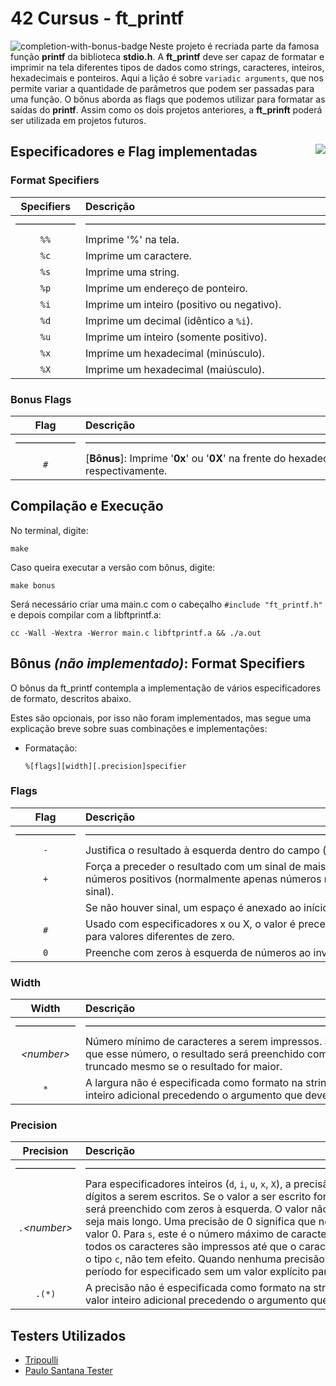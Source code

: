 # 42 Cursus - ft_printf

<img src="https://game.42sp.org.br/static/assets/achievements/ft_printfm.png" alt="completion-with-bonus-badge" align="left">

Neste projeto é recriada parte da famosa função **printf** da biblioteca **stdio.h**. A **ft_printf** deve ser capaz de formatar e imprimir na tela diferentes tipos de dados como strings, caracteres, inteiros, hexadecimais e ponteiros. Aqui a lição é sobre `variadic arguments`, que nos permite variar a quantidade de parâmetros que podem ser passadas para uma função. O bônus aborda as flags que podemos utilizar para formatar as saídas do **printf**. Assim como os dois projetos anteriores, a **ft_prinft** poderá ser utilizada em projetos futuros.

## Especificadores e Flag implementadas <img src="https://img.shields.io/badge/GRADE-102%2F100-green" align="right">

### Format Specifiers

| Specifiers | Descrição |
|:---:|:---|
|——————|——————————————————————————————————————————|
| `%%` | Imprime '%' na tela. |
| `%c` | Imprime um caractere. |
| `%s` | Imprime uma string. |
| `%p` | Imprime um endereço de ponteiro. |
| `%i` | Imprime um inteiro (positivo ou negativo). |
| `%d` | Imprime um decimal (idêntico a `%i`). |
| `%u` | Imprime um inteiro (somente positivo). |
| `%x` | Imprime um hexadecimal (minúsculo). |
| `%X` | Imprime um hexadecimal (maiúsculo). |

### Bonus Flags

| Flag | Descrição |
|:---:|:---|
|——————|——————————————————————————————————————————|
| `#` | \[**Bônus**]: Imprime '**0x**' ou '**0X**' na frente do hexadecimal quando usado com `%x` ou  `%X`, respectivamente. |

## Compilação e Execução

No terminal, digite:

```
make
```

Caso queira executar a versão com bônus, digite:

```
make bonus
```

Será necessário criar uma main.c com o cabeçalho `#include "ft_printf.h"` e depois compilar com a libftprintf.a:

```
cc -Wall -Wextra -Werror main.c libftprintf.a && ./a.out
```

## Bônus *(não implementado)*: Format Specifiers

O bônus da ft_printf contempla a implementação de vários especificadores de formato, descritos abaixo.

Estes são opcionais, por isso não foram implementados, mas segue uma explicação breve sobre suas combinações e implementações:

- Formatação:

	```
	%[flags][width][.precision]specifier
	```

### Flags

| Flag | Descrição |
|:---:|:---|
|——————|——————————————————————————————————————————|
| `-` | Justifica o resultado à esquerda dentro do campo (é justificado à direita por padrão). |
| `+` | Força a preceder o resultado com um sinal de mais ou menos (+ ou -), mesmo para números positivos (normalmente apenas números negativos são precedidos por um sinal). |
| ` ` | Se não houver sinal, um espaço é anexado ao início do resultado. |
| `#` | Usado com especificadores x ou X, o valor é precedido por 0x ou 0X, respectivamente, para valores diferentes de zero. |
| `0` | Preenche com zeros à esquerda de números ao invés de espaços. |

### Width

| Width | Descrição |
|:---:|:---|
|——————|——————————————————————————————————————————|
| *\<number>* | Número mínimo de caracteres a serem impressos. Se o valor a ser impresso for menor que esse número, o resultado será preenchido com espaços em branco. O valor não é truncado mesmo se o resultado for maior. |
| `*` | A largura não é especificada como formato na string, mas como um argumento de valor inteiro adicional precedendo o argumento que deve ser formatado. |

### Precision

| Precision | Descrição |
|:---:|:---|
|——————|——————————————————————————————————————————|
| `.`*\<number>* | Para especificadores inteiros (`d`, `i`, `u`, `x`, `X`), a precisão especifica o número mínimo de dígitos a serem escritos. Se o valor a ser escrito for menor que esse número, o resultado será preenchido com zeros à esquerda. O valor não é truncado, mesmo que o resultado seja mais longo. Uma precisão de 0 significa que nenhum caractere é escrito para o valor 0. Para `s`, este é o número máximo de caracteres a serem impressos (por padrão, todos os caracteres são impressos até que o caractere nulo final seja encontrado). Para o tipo `c`, não tem efeito. Quando nenhuma precisão é especificada, o padrão é 1. Se o período for especificado sem um valor explícito para precisão, 0 será assumido. |
| `.(*)` | A precisão não é especificada como formato na string, mas como um argumento de valor inteiro adicional precedendo o argumento que deve ser formatado. |

## Testers Utilizados

- [Tripoulli](https://github.com/Tripouille/printfTester)
- [Paulo Santana Tester](https://github.com/paulo-santana/ft_printf_tester)
